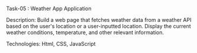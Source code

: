Task-05 : Weather App Application

Description:
 Build a web page that fetches weather data from a weather API based on the user's location or a user-inputted location. Display the current weather conditions, temperature, and other relevant information.

Technologies: Html, CSS, JavaScript
